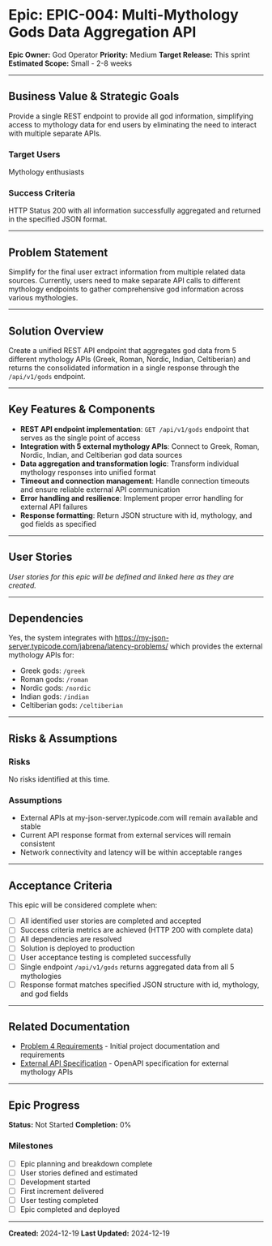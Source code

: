 # Epic: EPIC-004: Multi-Mythology Gods Data Aggregation API

**Epic Owner:** God Operator
**Priority:** Medium
**Target Release:** This sprint
**Estimated Scope:** Small - 2-8 weeks

---

## Business Value & Strategic Goals

Provide a single REST endpoint to provide all god information, simplifying access to mythology data for end users by eliminating the need to interact with multiple separate APIs.

### Target Users
Mythology enthusiasts

### Success Criteria
HTTP Status 200 with all information successfully aggregated and returned in the specified JSON format.

---

## Problem Statement

Simplify for the final user extract information from multiple related data sources. Currently, users need to make separate API calls to different mythology endpoints to gather comprehensive god information across various mythologies.

---

## Solution Overview

Create a unified REST API endpoint that aggregates god data from 5 different mythology APIs (Greek, Roman, Nordic, Indian, Celtiberian) and returns the consolidated information in a single response through the `/api/v1/gods` endpoint.

---

## Key Features & Components

- **REST API endpoint implementation**: `GET /api/v1/gods` endpoint that serves as the single point of access
- **Integration with 5 external mythology APIs**: Connect to Greek, Roman, Nordic, Indian, and Celtiberian god data sources
- **Data aggregation and transformation logic**: Transform individual mythology responses into unified format
- **Timeout and connection management**: Handle connection timeouts and ensure reliable external API communication
- **Error handling and resilience**: Implement proper error handling for external API failures
- **Response formatting**: Return JSON structure with id, mythology, and god fields as specified

---

## User Stories

_User stories for this epic will be defined and linked here as they are created._

---

## Dependencies

Yes, the system integrates with https://my-json-server.typicode.com/jabrena/latency-problems/ which provides the external mythology APIs for:
- Greek gods: `/greek`
- Roman gods: `/roman`
- Nordic gods: `/nordic`
- Indian gods: `/indian`
- Celtiberian gods: `/celtiberian`

---

## Risks & Assumptions

### Risks
No risks identified at this time.

### Assumptions
- External APIs at my-json-server.typicode.com will remain available and stable
- Current API response format from external services will remain consistent
- Network connectivity and latency will be within acceptable ranges

---

## Acceptance Criteria

This epic will be considered complete when:
- [ ] All identified user stories are completed and accepted
- [ ] Success criteria metrics are achieved (HTTP 200 with complete data)
- [ ] All dependencies are resolved
- [ ] Solution is deployed to production
- [ ] User acceptance testing is completed successfully
- [ ] Single endpoint `/api/v1/gods` returns aggregated data from all 5 mythologies
- [ ] Response format matches specified JSON structure with id, mythology, and god fields

---

## Related Documentation

- [Problem 4 Requirements](docs/problem4/README.md) - Initial project documentation and requirements
- [External API Specification](docs/problem4/my-json-server-oas.yaml) - OpenAPI specification for external mythology APIs

---

## Epic Progress

**Status:** Not Started
**Completion:** 0%

### Milestones
- [ ] Epic planning and breakdown complete
- [ ] User stories defined and estimated
- [ ] Development started
- [ ] First increment delivered
- [ ] User testing completed
- [ ] Epic completed and deployed

---

**Created:** 2024-12-19
**Last Updated:** 2024-12-19
